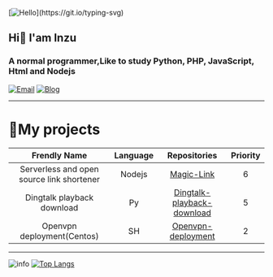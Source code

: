 [![Hello](https://readme-typing-svg.demolab.com?font=Fira+Code&size=30&duration=2000&pause=1000&color=B6C5DF&center=%E7%9C%9F&vCenter=%E5%81%87&width=200&lines=Hello!;%E4%BD%A0%E5%A5%BD%EF%BC%81;Bonjour!;%D0%9F%D1%80%D0%B8%D0%B2%D0%B5%D1%82!;Saluton!;Hallo!;%D9%85%D8%B1%D8%AD%D8%A8%D9%8B%D8%A7!;Hola!;%E3%81%93%E3%82%93%E3%81%AB%E3%81%A1%E3%81%AF!;Salve!;Ol%C3%A1!;%C2%A1Hola!;%E0%B8%AA%E0%B8%A7%E0%B8%B1%E0%B8%AA%E0%B8%94%E0%B8%B5!;Haigh!)](https://git.io/typing-svg)
## Hi👋 I'am Inzu
### A normal programmer,Like to study Python, PHP, JavaScript, Html and Nodejs

[![Email](https://img.shields.io/badge/Email-sakura@muna.uk-0078D4?style=flat-square&logo=Microsoft%20Outlook)](mailto:sakura@muna.uk)
[![Blog](https://img.shields.io/badge/Blog-blog.muna.uk-0E83CD?style=flat-square&logo=Hexo)](https://blog.muna.uk)

***
# 🎇My projects
| Frendly Name | Language | Repositories |  Priority |
|:----:|:----:|:----:|:----:|
|   Serverless and open source link shortener   |   Nodejs   |   [Magic-Link](https://github.com/inzufu/Magic-Link)   |   6   |
|   Dingtalk playback download   |   Py   |    [Dingtalk-playback-download](https://github.com/inzufu/Dingtalk-playback-download)   |   5   |
|   Openvpn deployment(Centos)   |   SH   |   [Openvpn-deployment](https://github.com/inzufu/Openvpn-deployment)   |   2   |

***
![info](https://github-readme-stats.vercel.app/api?username=inzufu&show_icons=true&count_private=true&hide=prs&theme=dark)
[![Top Langs](https://github-readme-stats.vercel.app/api/top-langs/?username=inzufu&layout=compact)](https://github.com/anuraghazra/github-readme-stats?theme=light)
